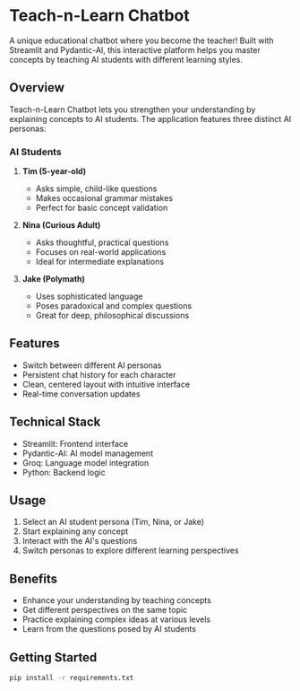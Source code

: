 # Teach-n-Learn Chatbot

A unique educational chatbot where you become the teacher! Built with Streamlit and Pydantic-AI, this interactive platform helps you master concepts by teaching AI students with different learning styles.

## Overview

Teach-n-Learn Chatbot lets you strengthen your understanding by explaining concepts to AI students. The application features three distinct AI personas:

### AI Students

1. **Tim (5-year-old)**
   - Asks simple, child-like questions
   - Makes occasional grammar mistakes
   - Perfect for basic concept validation

2. **Nina (Curious Adult)**
   - Asks thoughtful, practical questions
   - Focuses on real-world applications
   - Ideal for intermediate explanations

3. **Jake (Polymath)**
   - Uses sophisticated language
   - Poses paradoxical and complex questions
   - Great for deep, philosophical discussions

## Features

- Switch between different AI personas
- Persistent chat history for each character
- Clean, centered layout with intuitive interface
- Real-time conversation updates

## Technical Stack

- Streamlit: Frontend interface
- Pydantic-AI: AI model management
- Groq: Language model integration
- Python: Backend logic

## Usage

1. Select an AI student persona (Tim, Nina, or Jake)
2. Start explaining any concept
3. Interact with the AI's questions
4. Switch personas to explore different learning perspectives

## Benefits

- Enhance your understanding by teaching concepts
- Get different perspectives on the same topic
- Practice explaining complex ideas at various levels
- Learn from the questions posed by AI students

## Getting Started

```bash
pip install -r requirements.txt
